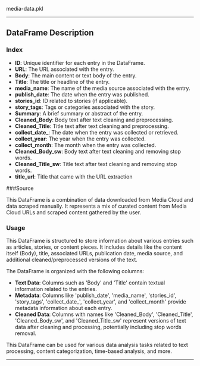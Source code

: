 media-data.pkl


---

## DataFrame Description

### Index

- **ID**: Unique identifier for each entry in the DataFrame.
- **URL**: The URL associated with the entry.
- **Body**: The main content or text body of the entry.
- **Title**: The title or headline of the entry.
- **media_name**: The name of the media source associated with the entry.
- **publish_date**: The date when the entry was published.
- **stories_id**: ID related to stories (if applicable).
- **story_tags**: Tags or categories associated with the story.
- **Summary**: A brief summary or abstract of the entry.
- **Cleaned_Body**: Body text after text cleaning and preprocessing.
- **Cleaned_Title**: Title text after text cleaning and preprocessing.
- **collect_date_**: The date when the entry was collected or retrieved.
- **collect_year**: The year when the entry was collected.
- **collect_month**: The month when the entry was collected.
- **Cleaned_Body_sw**: Body text after text cleaning and removing stop words.
- **Cleaned_Title_sw**: Title text after text cleaning and removing stop words.
- **title_url**: Title that came with the URL extraction


###Source

This DataFrame is a combination of data downloaded from Media Cloud and data scraped manually. It represents a mix of curated content from Media Cloud URLs and scraped content gathered by the user.

### Usage

This DataFrame is structured to store information about various entries such as articles, stories, or content pieces. It includes details like the content itself (Body), title, associated URLs, publication date, media source, and additional cleaned/preprocessed versions of the text.

The DataFrame is organized with the following columns:

- **Text Data**: Columns such as 'Body' and 'Title' contain textual information related to the entries.
- **Metadata**: Columns like 'publish_date', 'media_name', 'stories_id', 'story_tags', 'collect_date_', 'collect_year', and 'collect_month' provide metadata information about each entry.
- **Cleaned Data**: Columns with names like 'Cleaned_Body', 'Cleaned_Title', 'Cleaned_Body_sw', and 'Cleaned_Title_sw' represent versions of text data after cleaning and processing, potentially including stop words removal.

This DataFrame can be used for various data analysis tasks related to text processing, content categorization, time-based analysis, and more.

---
